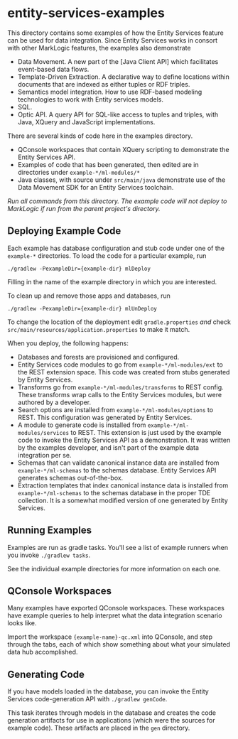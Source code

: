 # entity-services-examples

This directory contains some examples of how the Entity Services feature 
can be used for data integration.  Since Entity Services works in consort
with other MarkLogic features, the examples also demonstrate

* Data Movement.  A new part of the [Java Client API] which facilitates event-based
data flows.
* Template-Driven Extraction.  A declarative way to define locations within
documents that are indexed as either tuples or RDF triples.
* Semantics model integration.  How to use RDF-based modeling technologies to
work with Entity services models.
* SQL.
* Optic API.  A query API for SQL-like access to tuples and triples, with Java,
 XQuery and JavaScript implementations.


There are several kinds of code here in the examples directory.

* QConsole workspaces that contain XQuery scripting to demonstrate 
 the Entity Services API.
* Examples of code that has been generated, then edited are in directories under 
 `example-*/ml-modules/*`
* Java classes, with source under `src/main/java` demonstrate use of the Data
 Movement SDK for an Entity Services toolchain.

*Run all commands from this directory.  The example code will not deploy to
MarkLogic if run from the parent project's directory.*


Deploying Example Code
----------------------

Each example has database configuration and stub code under one of the `example-*` directories.  To load the code for a particular example, run

`./gradlew -PexampleDir={example-dir} mlDeploy`

Filling in the name of the example directory in which you are interested.


To clean up and remove those apps and databases, run

`./gradlew -PexampleDir={example-dir} mlUnDeploy`

To change the location of the deployment edit `gradle.properties` *and* check
`src/main/resources/application.properties` to make it match.

When you deploy, the following happens:

* Databases and forests are provisioned and configured.
* Entity Services code modules to go from `example-*/ml-modules/ext` to the
 REST extension space.  This code was created from stubs generated by Entity 
 Services.
* Transforms go from `example-*/ml-modules/transforms` to REST config.  These
 transforms wrap calls to the Entity Services modules, but were authored by
 a developer.
* Search options are installed from `example-*/ml-modules/options` to REST.
 This configuration was generated by Entity Services.
* A module to generate code is installed from
 `example-*/ml-modules/services` to REST.  This extension is just used by the
 example code to invoke the Entity Services API as a demonstration.  It was
 written by the examples developer, and isn't part of the example data
 integration per se.
* Schemas that can validate canonical instance data are installed from
 `example-*/ml-schemas` to the schemas database.  Entity Services API generates
 schemas out-of-the-box.
* Extraction templates that index canonical instance data is installed
 from `example-*/ml-schemas` to the schemas database in the proper TDE
 collection.  It is a somewhat modified version of one generated by Entity
 Services.

Running Examples
----------------

Examples are run as gradle tasks.  You'll see a list of example runners when
you invoke `./gradlew tasks`.

See the individual example directories for more information on each one.


QConsole Workspaces
-------------------

Many examples have exported QConsole workspaces.  These workspaces have example
queries to help interpret what the data integration scenario looks like.

Import the workspace `{example-name}-qc.xml` into QConsole, and step through the tabs,
each of which show something about what your simulated data hub accomplished.


Generating Code
---------------

If you have models loaded in the database, you can invoke the Entity Services code-generation API with `./gradlew genCode`.

This task iterates through models in the database and creates the code
generation artifacts for use in applications (which were the sources for
example code).  These artifacts are placed in the `gen` directory.
